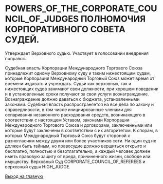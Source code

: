 # POWERS_OF_THE_CORPORATE_COUNCIL_OF_JUDGES  ПОЛНОМОЧИЯ КОРПОРАТИВНОГО СОВЕТА СУДЕЙ. 
Утверждает Верховного судью.
Участвует в голосовании внедрения поправок. 

Судебная власть Корпорации Международного Торгового Союза принадлежит 
одному Верховному суду и таким нижестоящим судам, которые Корпорация Международный 
Торговый Союз может время от времени издавать и учреждать. 
Судьи как верховных, так и нижестоящих судов занимают свои должности, при хорошем поведении и 
в установленные сроки получают за свои услуги вознаграждение. 
Вознаграждение должно даваться с бюджета, установленными законами.
Судебная власть распространяется на все дела по закону и справедливости, 
в том числе инициированные членами для оспаривания незаконного расходования средств, 
возникающего в соответствии с настоящем Уставом, законами Корпорации Международного Торгового Союза и договорами, 
заключенными или которые будут заключены в соответствии с их авторитетом. 
К спорам, 
в которых Международный Торговый Союз будут стороной к разногласиям между двумя или более участников сети. 
Ни один суд не должен быть тайным, но правосудие должно вершиться открыто и бесплатно, полностью и безотлагательно, 
и каждый человек должен иметь правовую защиту от вреда, причиненного жизни, свободе или имуществу. 
Верховный Суд CORPORATE_COUNCIL_OF_REFEREES и верховный судья HIGH_JUDGE.

[Выход на главную](../documentation/documentationRus.md)